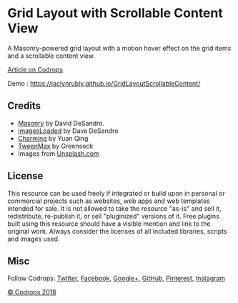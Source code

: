 # Grid Layout with Scrollable Content View

A Masonry-powered grid layout with a motion hover effect on the grid items and a scrollable content view.


[Article on Codrops](https://tympanus.net/codrops/?p=35959)

Demo : https://jaclynrubly.github.io/GridLayoutScrollableContent/

## Credits

- [Masonry](http://masonry.desandro.com/) by David DeSandro.
- [imagesLoaded](https://imagesloaded.desandro.com/) by Dave DeSandro
- [Charming](https://github.com/yuanqing/charming) by Yuan Qing
- [TweenMax](https://greensock.com/tweenmax) by Greensock
- Images from [Unsplash.com](https://unsplash.com/)

## License
This resource can be used freely if integrated or build upon in personal or commercial projects such as websites, web apps and web templates intended for sale. It is not allowed to take the resource "as-is" and sell it, redistribute, re-publish it, or sell "pluginized" versions of it. Free plugins built using this resource should have a visible mention and link to the original work. Always consider the licenses of all included libraries, scripts and images used.

## Misc

Follow Codrops: [Twitter](http://www.twitter.com/codrops), [Facebook](http://www.facebook.com/codrops), [Google+](https://plus.google.com/101095823814290637419), [GitHub](https://github.com/codrops), [Pinterest](http://www.pinterest.com/codrops/), [Instagram](https://www.instagram.com/codropsss/)


[© Codrops 2018](http://www.codrops.com)





